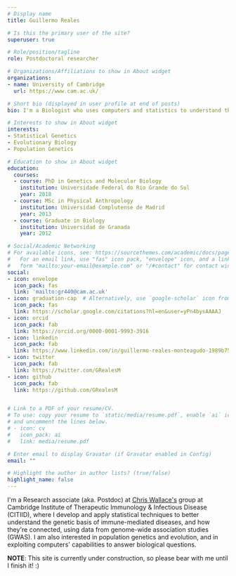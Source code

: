 ```yaml
---
# Display name
title: Guillermo Reales

# Is this the primary user of the site?
superuser: true

# Role/position/tagline
role: Postdoctoral researcher

# Organizations/Affiliations to show in About widget
organizations:
- name: University of Cambridge
  url: https://www.cam.ac.uk/

# Short bio (displayed in user profile at end of posts)
bio: I'm a Biologist who uses computers and statistics to understand the relationships in the genetic architectures of immune-mediated diseases. My research interests also include human and animal evolution and population genetics.

# Interests to show in About widget
interests:
- Statistical Genetics
- Evolutionary Biology
- Population Genetics

# Education to show in About widget
education:
  courses:
  - course: PhD in Genetics and Molecular Biology
    institution: Universidade Federal do Rio Grande do Sul
    year: 2018
  - course: MSc in Physical Anthropology
    institution: Universidad Complutense de Madrid
    year: 2013
  - course: Graduate in Biology
    institution: Universidad de Granada
    year: 2012

# Social/Academic Networking
# For available icons, see: https://sourcethemes.com/academic/docs/page-builder/#icons
#   For an email link, use "fas" icon pack, "envelope" icon, and a link in the
#   form "mailto:your-email@example.com" or "/#contact" for contact widget.
social:
- icon: envelope
  icon_pack: fas
  link: 'mailto:gr440@cam.ac.uk'
- icon: graduation-cap  # Alternatively, use `google-scholar` icon from `ai` icon pack
  icon_pack: fas
  link: https://scholar.google.com/citations?hl=en&user=yPn4bysAAAAJ
- icon: orcid
  icon_pack: fab
  link: https://orcid.org/0000-0001-9993-3916
- icon: linkedin
  icon_pack: fab
  link: https://www.linkedin.com/in/guillermo-reales-monteagudo-1989b752/
- icon: twitter
  icon_pack: fab
  link: https://twitter.com/GRealesM
- icon: github
  icon_pack: fab
  link: https://github.com/GRealesM


# Link to a PDF of your resume/CV.
# To use: copy your resume to `static/media/resume.pdf`, enable `ai` icons in `params.toml`, 
# and uncomment the lines below.
# - icon: cv
#   icon_pack: ai
#   link: media/resume.pdf

# Enter email to display Gravatar (if Gravatar enabled in Config)
email: ""

# Highlight the author in author lists? (true/false)
highlight_name: false
---
```


I'm a Research associate (aka. Postdoc) at [Chris Wallace's](https://chr1swallace.github.io) group at Cambridge Institute of Therapeutic Immunology & Infectious Disease (CITIID), where I develop and apply statistical techniques to better understand the genetic basis of immune-mediated diseases, and how they're connected, using data from genome-wide association studies (GWAS). I am also interested in population genetics and evolution, and in exploiting computers' capabilities to answer biological questions.

**NOTE**: This site is currently under construction, so please bear with me until I finish it! :) 


